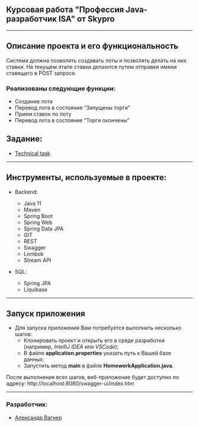 <div>

## Курсовая работа "Профессия Java-разработчик ISA" от Skypro

</div>

___

## Описание проекта и его функциональность

Система должна позволять создавать лоты и позволять делать на них ставки. На текущем этапе ставки делаются путем отправки имени ставящего в POST запросе.

### Реализованы следующие функции:

- Создание лота
- Перевод лота в состояние “Запущены торги”
- Прием ставок по лоту
- Перевод лота в состояние “Торги окончены”

## Задание:

- [Technical task](https://skyengpublic.notion.site/8a23b23bcd5240dea643c363c0db39bb)

___

## Инструменты, используемые в проекте:

* Backend:
    - Java 11
    - Maven
    - Spring Boot
    - Spring Web
    - Spring Data JPA
    - GIT
    - REST
    - Swagger
    - Lombok
    - Stream API
  
* SQL:
    - Spring JPA
    - Liquibase
___

## Запуск приложения

* Для запуска приложения Вам потребуется выполнить несколько шагов:
    - Клонировать проект и открыть его в среде разработки (например, *IntelliJ IDEA* или *VSCode*);
    - В файле **application.properties** указать путь к Вашей базе данных;
    - Запустить метод **main** в файле **HomeworkApplication.java**.

После выполнения всех шагов, веб-приложение будет доступно по адресу: http://localhost:8080/swagger-ui/index.htm

___

### Разработчик:

- [Александр Вагнер](https://github.com/alxrwagner)

 

